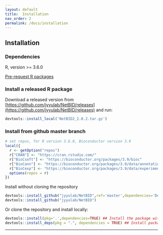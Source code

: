```yaml
---
layout: default
title:  Installation
nav_order: 2
permalink: /docs/installation
---
```


## Installation

### Dependencies

R, version >= 3.6.0

[Pre-request R packages](docs/pre_request)


### Install a released R package

Download a released version from [https://github.com/jyyulab/NetBID/releases](https://github.com/jyyulab/NetBID/releases) and run:

```R
devtools::install_local('NetBID2_2.0.2.tar.gz')
```

### Install from github master branch

```R
# set repos, for R version 3.6.0, Bioconductor version 3.9
local({
  r <- getOption("repos")
  r["CRAN"] <- "https://cran.rstudio.com/"
  r["BioCsoft"] <- "https://bioconductor.org/packages/3.9/bioc"
  r["BioCann"] <- "https://bioconductor.org/packages/3.9/data/annotation"
  r["BioCexp"] <- "https://bioconductor.org/packages/3.9/data/experiment"
  options(repos = r)
})
```

Install without cloning the repository

```R
devtools::install_github("jyyulab/NetBID",ref='master',dependencies='Depends') 
devtools::install_github("jyyulab/NetBID") 
```

Or clone the repository and install locally:

```R
devtools::install(pkg='.',dependencies=TRUE) ## Install the package with dependencies.
devtools::install_deps(pkg = ".", dependencies = TRUE) ## Install package dependencies if needed.
```

---
